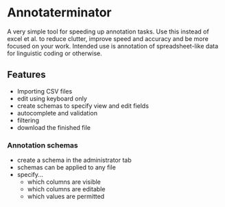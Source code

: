 # Annotaterminator

A very simple tool for speeding up annotation tasks. Use this instead of excel et al. to reduce clutter, improve speed and accuracy and be more focused on your work. Intended use is annotation of spreadsheet-like data for linguistic coding or otherwise.

## Features
- Importing CSV files
- edit using keyboard only
- create schemas to specify view and edit fields
- autocomplete and validation
- filtering
- download the finished file

### Annotation schemas
- create a schema in the administrator tab
- schemas can be applied to any file
- specify...
    - which columns are visible
    - which columns are editable
    - which values are permitted
